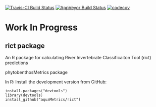 [![Travis-CI Build Status](https://travis-ci.org/aquaMetrics/rict.svg?branch=master)](https://travis-ci.org/aquaMetrics/rict)
[![AppVeyor Build Status](https://ci.appveyor.com/api/projects/status/github/aquaMetrics/rict?branch=master&svg=true)](https://ci.appveyor.com/project/aquaMetrics/rict)
[![codecov](https://codecov.io/gh/aquaMetrics/rict/branch/master/graph/badge.svg)](https://codecov.io/gh/aquaMetrics/rict)


# Work In Progress

## rict package

An R package for calculating River Invertebrate Classificaiton Tool (rict) predictions

phytobenthosMetrics package

In R: Install the development version from GitHub:
```
install.packages("devtools")
library(devtools)
install_github("aquaMetrics/rict")
```